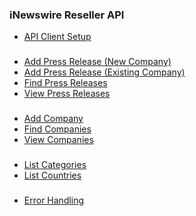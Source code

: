 ### iNewswire Reseller API

* [API Client Setup](https://github.com/inewswire/reseller_api/wiki/API-Client-Setup)

###

* [Add Press Release (New Company)](https://github.com/inewswire/reseller_api/wiki/Add-Press-Release-%28New-Company%29)
* [Add Press Release (Existing Company)](https://github.com/inewswire/reseller_api/wiki/Add-Press-Release-%28Existing-Company%29)
* [Find Press Releases](https://github.com/inewswire/reseller_api/wiki/Find-Press-Releases)
* [View Press Releases](https://github.com/inewswire/reseller_api/wiki/View-Press-Releases)

###

* [Add Company](https://github.com/inewswire/reseller_api/wiki/Add-Company)
* [Find Companies](https://github.com/inewswire/reseller_api/wiki/Find-Companies)
* [View Companies](https://github.com/inewswire/reseller_api/wiki/View-Companies)

###

* [List Categories](https://github.com/inewswire/reseller_api/wiki/List-Categories)
* [List Countries](https://github.com/inewswire/reseller_api/wiki/List-Countries)

###

* [Error Handling](https://github.com/inewswire/reseller_api/wiki/Error-Handling)
